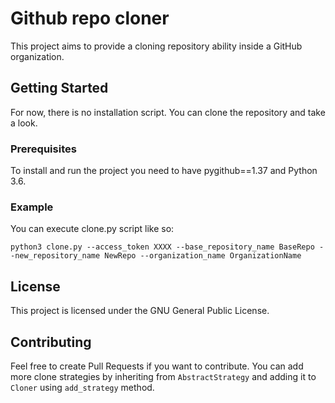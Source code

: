 # Github repo cloner

This project aims to provide a cloning repository ability inside a GitHub organization.

## Getting Started

For now, there is no installation script. You can clone the repository and take a look.

### Prerequisites

To install and run the project you need to have pygithub==1.37 and Python 3.6.

### Example
You can execute clone.py script like so:
```
python3 clone.py --access_token XXXX --base_repository_name BaseRepo --new_repository_name NewRepo --organization_name OrganizationName
```

## License

This project is licensed under the GNU General Public License.

## Contributing
Feel free to create Pull Requests if you want to contribute. You can add more clone strategies by inheriting from `AbstractStrategy` and adding it to `Cloner` using `add_strategy` method.
